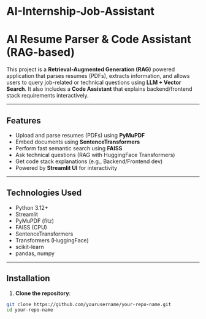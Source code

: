 # AI-Internship-Job-Assistant
# AI Resume Parser & Code Assistant (RAG-based)

This project is a **Retrieval-Augmented Generation (RAG)** powered application that parses resumes (PDFs), extracts information, and allows users to query job-related or technical questions using **LLM + Vector Search**. It also includes a **Code Assistant** that explains backend/frontend stack requirements interactively.

---

##  Features

-  Upload and parse resumes (PDFs) using **PyMuPDF**
-  Embed documents using **SentenceTransformers**
-  Perform fast semantic search using **FAISS**
-  Ask technical questions (RAG with HuggingFace Transformers)
-  Get code stack explanations (e.g., Backend/Frontend dev)
-  Powered by **Streamlit UI** for interactivity

---

##  Technologies Used

- Python 3.12+
- Streamlit
- PyMuPDF (fitz)
- FAISS (CPU)
- SentenceTransformers
- Transformers (HuggingFace)
- scikit-learn
- pandas, numpy

---

##  Installation

1. **Clone the repository**:

```bash
git clone https://github.com/yourusername/your-repo-name.git
cd your-repo-name
